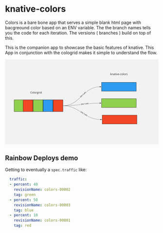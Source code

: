 # knative-colors

Colors is a bare bone app that serves a simple blank html page with bacgreound color based on an ENV variable. The the branch names tells you the code for each iteration. The versions ( branches ) build on top of this. 

This is the companion app to showcase the basic features of knative. This App in conjunction with the cologrid makes it simple to understand the flow. 

<img src="/images/colors.png">

## Rainbow Deploys demo

Getting to eventually a `spec.traffic` like:

```yaml
  traffic:
  - percent: 40
    revisionName: colors-00002
    tag: green
  - percent: 50
    revisionName: colors-00003
    tag: blue
  - percent: 10
    revisionName: colors-00001
    tag: red
```